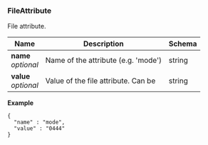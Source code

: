 
<a name="fileattribute"></a>
### FileAttribute
File attribute.


|Name|Description|Schema|
|---|---|---|
|**name**  <br>*optional*|Name of the attribute (e.g. 'mode')|string|
|**value**  <br>*optional*|Value of the file attribute. Can be|string|

**Example**
```
{
  "name" : "mode",
  "value" : "0444"
}
```



